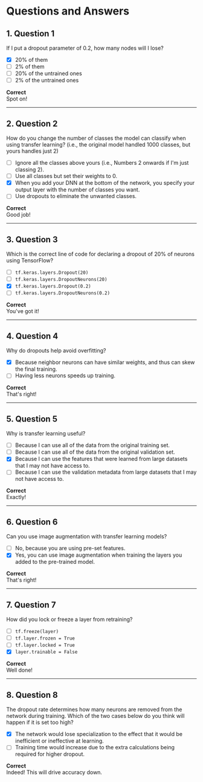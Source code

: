 # Questions and Answers

## 1. Question 1
If I put a dropout parameter of 0.2, how many nodes will I lose?

- [x] 20% of them
- [ ] 2% of them
- [ ] 20% of the untrained ones
- [ ] 2% of the untrained ones

**Correct**  
Spot on!

---

## 2. Question 2
How do you change the number of classes the model can classify when using transfer learning? (i.e., the original model handled 1000 classes, but yours handles just 2)

- [ ] Ignore all the classes above yours (i.e., Numbers 2 onwards if I'm just classing 2).
- [ ] Use all classes but set their weights to 0.
- [x] When you add your DNN at the bottom of the network, you specify your output layer with the number of classes you want.
- [ ] Use dropouts to eliminate the unwanted classes.

**Correct**  
Good job!

---

## 3. Question 3
Which is the correct line of code for declaring a dropout of 20% of neurons using TensorFlow?

- [ ] `tf.keras.layers.Dropout(20)`
- [ ] `tf.keras.layers.DropoutNeurons(20)`
- [x] `tf.keras.layers.Dropout(0.2)`
- [ ] `tf.keras.layers.DropoutNeurons(0.2)`

**Correct**  
You've got it!

---

## 4. Question 4
Why do dropouts help avoid overfitting?

- [x] Because neighbor neurons can have similar weights, and thus can skew the final training.
- [ ] Having less neurons speeds up training.

**Correct**  
That's right!

---

## 5. Question 5
Why is transfer learning useful?

- [ ] Because I can use all of the data from the original training set.
- [ ] Because I can use all of the data from the original validation set.
- [x] Because I can use the features that were learned from large datasets that I may not have access to.
- [ ] Because I can use the validation metadata from large datasets that I may not have access to.

**Correct**  
Exactly!

---

## 6. Question 6
Can you use image augmentation with transfer learning models? 

- [ ] No, because you are using pre-set features.
- [x] Yes, you can use image augmentation when training the layers you added to the pre-trained model.

**Correct**  
That's right!

---

## 7. Question 7
How did you lock or freeze a layer from retraining?

- [ ] `tf.freeze(layer)`
- [ ] `tf.layer.frozen = True`
- [ ] `tf.layer.locked = True`
- [x] `layer.trainable = False`

**Correct**  
Well done!

---

## 8. Question 8
The dropout rate determines how many neurons are removed from the network during training. Which of the two cases below do you think will happen if it is set too high?

- [x] The network would lose specialization to the effect that it would be inefficient or ineffective at learning. 
- [ ] Training time would increase due to the extra calculations being required for higher dropout.

**Correct**  
Indeed! This will drive accuracy down.
